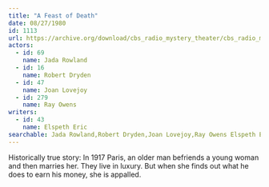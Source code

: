 ```yaml
---
title: "A Feast of Death"
date: 08/27/1980
id: 1113
url: https://archive.org/download/cbs_radio_mystery_theater/cbs_radio_mystery_theater-1101-1150.zip/cbs_radio_mystery_theater-1101-1150%2Fcbsrmt_1113_a_feast_of_death.mp3
actors:  
  - id: 69
    name: Jada Rowland  
  - id: 16
    name: Robert Dryden  
  - id: 47
    name: Joan Lovejoy  
  - id: 279
    name: Ray Owens
writers:  
  - id: 43
    name: Elspeth Eric
searchable: Jada Rowland,Robert Dryden,Joan Lovejoy,Ray Owens Elspeth Eric
---
```

Historically true story: In 1917 Paris, an older man befriends a young woman and then marries her. They live in luxury. But when she finds out what he does to earn his money, she is appalled.